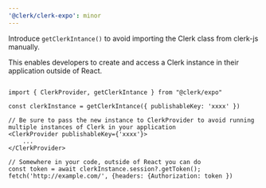 ```yaml
---
'@clerk/clerk-expo': minor
---
```


Introduce `getClerkIntance()` to avoid importing the Clerk class from clerk-js manually.

This enables developers to create and access a Clerk instance in their application outside of React.
```tsx

import { ClerkProvider, getClerkIntance } from "@clerk/expo"

const clerkInstance = getClerkIntance({ publishableKey: 'xxxx' })
  
// Be sure to pass the new instance to ClerkProvider to avoid running multiple instances of Clerk in your application
<ClerkProvider publishableKey={'xxxx'}>
    ...
</ClerkProvider>

// Somewhere in your code, outside of React you can do
const token = await clerkInstance.session?.getToken();
fetch('http://example.com/', {headers: {Authorization: token })
```
